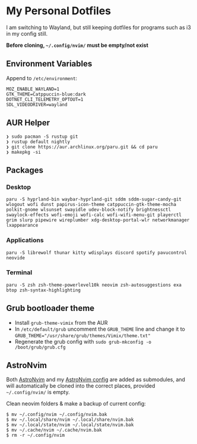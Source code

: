# My Personal Dotfiles

I am switching to Wayland, but still keeping dotfiles for programs such as i3 in my config still.

**Before cloning, `~/.config/nvim/` must be empty/not exist**

## Environment Variables
Append to `/etc/environment`:
```
MOZ_ENABLE_WAYLAND=1
GTK_THEME=Catppuccin-blue:dark
DOTNET_CLI_TELEMETRY_OPTOUT=1
SDL_VIDEODRIVER=wayland
```

## AUR Helper

```
❯ sudo pacman -S rustup git
❯ rustup default nightly
❯ git clone https://aur.archlinux.org/paru.git && cd paru
❯ makepkg -si
```

## Packages

### Desktop
`paru -S hyprland-bin waybar-hyprland-git sddm sddm-sugar-candy-git wlogout wofi dunst papirus-icon-theme catppuccin-gtk-theme-mocha polkit-gnome wlsunset swayidle udev-block-notify brightnessctl swaylock-effects wofi-emoji wofi-calc wofi-wifi-menu-git playerctl grim slurp pipewire wireplumber xdg-desktop-portal-wlr networkmanager lxappearance`

### Applications
`paru -S librewolf thunar kitty wdisplays discord spotify pavucontrol neovide`

### Terminal
`paru -S zsh zsh-theme-powerlevel10k neovim zsh-autosuggestions exa btop zsh-syntax-highlighting`

## Grub bootloader theme
- Install `grub-theme-vimix` from the AUR
- In `/etc/default/grub` uncomment the `GRUB_THEME` line and change it to `GRUB_THEME="/usr/share/grub/themes/Vimix/theme.txt"`
- Regenerate the grub config with `sudo grub-mkconfig -o /boot/grub/grub.cfg`

## AstroNvim
Both [AstroNvim](https://github.com/AstroNvim/AstroNvim) and my [AstroNvim config](https://github.com/AidanMaskelyne/astronvim_config) are added as submodules, and will automatically be cloned into the correct places, provided `~/.config/nvim/` is empty.

Clean neovim folders & make a backup of current config:
```
$ mv ~/.config/nvim ~/.config/nvim.bak
$ mv ~/.local/share/nvim ~/.local/share/nvim.bak
$ mv ~/.local/state/nvim ~/.local/state/nvim.bak
$ mv ~/.cache/nvim ~/.cache/nvim.bak
$ rm -r ~/.config/nvim
```
